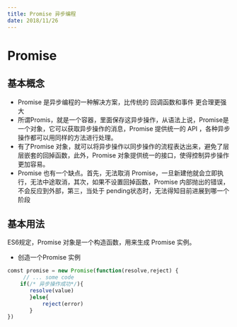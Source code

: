 ```yaml
---
title: Promise 异步编程
date: 2018/11/26
---
```


# Promise

## 基本概念

* Promise 是异步编程的一种解决方案，比传统的 回调函数和事件 更合理更强大
* 所谓Promis，就是一个容器，里面保存这异步操作，从语法上说，Promise是一个对象，它可以获取异步操作的消息，Promise 提供统一的 API ，各种异步操作都可以用同样的方法进行处理。
* 有了Promise 对象，就可以将异步操作以同步操作的流程表达出来，避免了层层嵌套的回掉函数，此外，Promise 对象提供统一的接口，使得控制异步操作更加容易。
* Promise 也有一个缺点。首先，无法取消 Promise，一旦新建他就会立即执行，无法中途取消，其次，如果不设置回掉函数，Promise 内部抛出的错误，不会反应到外部，第三，当处于 pending状态时，无法得知目前进展到哪一个阶段

## 基本用法

ES6规定，Promise 对象是一个构造函数，用来生成 Promise 实例。

* 创造一个Promise 实例

```js
comst promise = new Promise(function(resolve,reject) {
     // ... some code
    if(/* 异步操作成功*/){
       resolve(value)
       }else{
           reject(error)
       }
})
```

